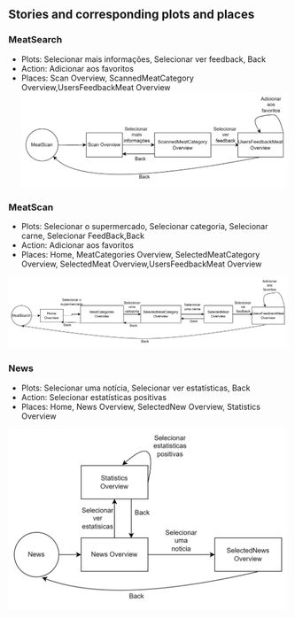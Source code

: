 ## Stories and corresponding plots and places

### MeatSearch
- Plots: Selecionar mais informações, Selecionar ver feedback, Back
- Action: Adicionar aos favoritos
- Places: Scan Overview, ScannedMeatCategory Overview,UsersFeedbackMeat Overview
![img.png](img/meatScanStorie.png)

### MeatScan 
- Plots: Selecionar o supermercado, Selecionar categoria, Selecionar carne, Selecionar FeedBack,Back
- Action: Adicionar aos favoritos
- Places: Home, MeatCategories Overview, SelectedMeatCategory Overview, SelectedMeat Overview,UsersFeedbackMeat Overview 

![img_1.png](img/meatSearchStorie.png)

### News

- Plots: Selecionar uma notícia, Selecionar ver estatísticas, Back
- Action: Selecionar estatísticas positivas
- Places: Home, News Overview, SelectedNew Overview, Statistics Overview

![img.png](img/newsStorie.png)